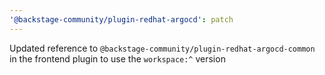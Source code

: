```yaml
---
'@backstage-community/plugin-redhat-argocd': patch
---
```


Updated reference to `@backstage-community/plugin-redhat-argocd-common` in the frontend plugin to use the `workspace:^` version
